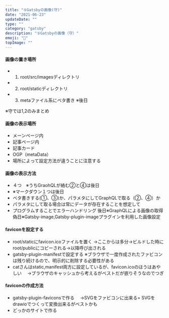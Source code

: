 ```yaml
---
title: "⑤Gatsbyの画像(守)"
date: "2021-06-23"
updateDate: ""
type: ""
category: "gatsby"
description: "⑤Gatsbyの画像（守）"
emoji: "🍃"
topImage: ""
---
```

#### 画像の置き場所
- 1. root/src/imagesディレクトリ　
- 2. root/staticディレクトリ
- 3. metaファイル系にベタ書き ※後日

※守では1,2のみまとめ
#### 画像の表示場所
- メーンページ内		
- 記事ページ内		
- 記事カード		
- OGP（metaData）		
- 場所によって設定方法が違うことに注意する		
#### 画像の表示方法
- ４つ　※うちGraohQLが絡む②と④は後日
- ※マークダウン１つは後日
- ベタ書きする(①、③)か、パラメタにしてGraphQLで取る（②、④）か			
- パラメタにして取る場合は常にデータが存在することを想定して			
- プログラムすることでエラーハンドリング
後日※GraphQLによる画像の取得
偽日※Gatsby-image,Gatsby-plugin-imageプラグインを利用した画像設定



#### faviconを設定する
- root/staticにfavicon.icoファイルを置く
  →ここからは多分→ビルドした時にroot/publicにコピーされる→以降呼び出される
- gatsby-plugin-manifestで設定する
※ブラウザで一度作成されたファビコンは残り続けるので、明示的に削除する必要性がある
- catさんはstatic,manifest両方に設定しているが、favicon.icoのほうはあやしい
　→ブラウザのキャッシュから考えるがベストだが嵌りそうなのでつぎ

#### faviconの作成方法
- gatsby-plugin-faviconsで作る
　→SVGをファビコンに出来る= SVGをdrawioでつくって変換出来るがベストかも
- どっかのサイトで作る


